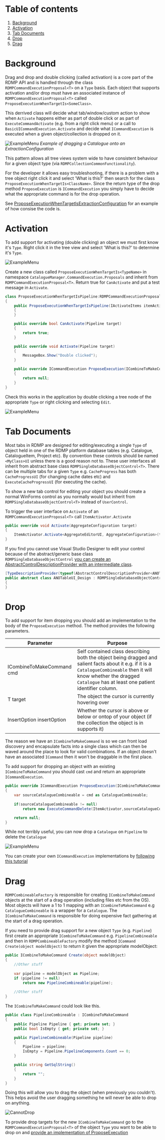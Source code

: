 # Table of contents
1. [Background](#background)
2. [Activation](#activation)
3. [Tab Documents](#tab-documents)
4. [Drop](#drop)
4. [Drag](#drag)

<a name="background"></a>
# Background
Drag and drop and double clicking (called activation) is a core part of the RDMP API and is handled through the class `RDMPCommandExecutionProposal<T>` on a `Type` basis.  Each object that supports activation and/or drop must have an associated instance of `RDMPCommandExecutionProposal<T>` called `ProposeExecutionWhenTargetIs<SomeClass>`.  

This derrived class will decide what tab/window/custom action to show when `Activate` happens either as part of double click or as part of `ExecuteCommandActivate` (e.g. from a right click menu) or a call to `BasicUICommandExecution.Activate` and decide what `ICommandExecution` is executed when a given object/collection is dropped on it.

![ExampleMenu](Images/DoubleClickAndDragDrop/DropExample.png) 
_Example of dragging a Catalogue onto an ExtractionConfiguration_

This pattern allows all tree views system wide to have consistent behaviour for a given object type (via `RDMPCollectionCommonFunctionality`).  

For the developer it allows easy troubleshooting, if there is a problem with a tree object right click it and select 'What is this?' then search for the class `ProposeExecutionWhenTargetIs<ClassName>`.  Since the return type of the drop method `ProposeExecution` is `ICommandExecution` you simply have to decide what the appropriate command is for the drop operation.

See [ProposeExecutionWhenTargetIsExtractionConfiguration](./../../Rdmp.UI/CommandExecution/Proposals/ProposeExecutionWhenTargetIsExtractionConfiguration.cs) for an example of how consise the code is.

# Activation
To add support for activating (double clicking) an object we must first know it's `Type`.  Right click it in the tree view and select 'What is this?' to determine it's `Type`.

![ExampleMenu](Images/DoubleClickAndDragDrop/WhatIsThis.png)

Create a new class called `ProposeExecutionWhenTargetIs<TypeName>` in namespace `CatalogueManager.CommandExecution.Proposals` and inherit from `RDMPCommandExecutionProposal<T>`.  Return true for `CanActivate` and put a test message in `Activate`.

<!--- cae13dde1de14f5cac984330a222c311 --->
```csharp
class ProposeExecutionWhenTargetIsPipeline:RDMPCommandExecutionProposal<Pipeline>
{
    public ProposeExecutionWhenTargetIsPipeline(IActivateItems itemActivator) : base(itemActivator)
    {
    }

    public override bool CanActivate(Pipeline target)
    {
        return true;
    }

    public override void Activate(Pipeline target)
    {
        MessageBox.Show("Double clicked");
    }

    public override ICommandExecution ProposeExecution(ICombineToMakeCommand cmd, Pipeline target, InsertOption insertOption = InsertOption.Default)
    {
        return null;
    }
}
```

Check this works in the application by double clicking a tree node of the appropriate `Type` or right clicking and selecting `Edit`.

![ExampleMenu](Images/DoubleClickAndDragDrop/TestMessage.png)

# Tab Documents
Most tabs in RDMP are designed for editing/executing a single `Type` of object held in one of the RDMP platform database tables (e.g. Catalogue, CatalogueItem, Project etc).  By convention these controls should be named `<MyClass>UI` unless there is a good reason not to.  These user interfaces all inherit from abstract base class `RDMPSingleDatabaseObjectControl<T>`.  There can be multiple tabs for a given `Type` e.g. `CacheProgress` has both `CacheProgressUI` (for changing cache dates etc) and `ExecuteCacheProgressUI` (for executing the cache).

To show a new tab control for editing your object you should create a normal WinForms control as you normally would but inherit from `RDMPSingleDatabaseObjectControl<T>` instead of `UserControl`.

To trigger the user interface on `Activate` of an `RDMPCommandExecutionProposal<T>` call `ItemActivator.Activate` 

<!--- d5ff7bebc57942df8c6c57a316bf72c6 --->
```csharp
public override void Activate(AggregateConfiguration target)
{
    ItemActivator.Activate<AggregateEditorUI, AggregateConfiguration>(target);
}
```

If you find you cannot use Visual Studio Designer to edit your control because of the abstract/generic base class `RDMPSingleDatabaseObjectControl` [you can create an AbstractControlDescriptionProvider with an intermediate class](https://stackoverflow.com/questions/1620847/how-can-i-get-visual-studio-2008-windows-forms-designer-to-render-a-form-that-im).

<!--- 56df0867990f4b0397e51a6a49f7bdd0 --->
```csharp
[TypeDescriptionProvider(typeof(AbstractControlDescriptionProvider<ANOTableUI_Design, UserControl>))]
public abstract class ANOTableUI_Design : RDMPSingleDatabaseObjectControl<ANOTable>
{
}
```

# Drop
To add support for item dropping you should add an implementation to the body of the `ProposeExecution` method.  The method provides the following parameters.

| Parameter | Purpose |
| ------------- | ------------- |
| ICombineToMakeCommand cmd| Self contained class describing both the object being dragged and salient facts about it e.g. if  it is a `CatalogueCombineable` then it will know whether the dragged `Catalogue` has at least one patient identifier column.|
| T target | The object the cursor is currently hovering over |
| InsertOption insertOption | Whether the cursor is above or below or ontop of your object (if the collection the object is in supports it) |

The reason we have an `ICombineToMakeCommand` is so we can front load discovery and encapsulate facts into a single class which can then be waved around the place to look for valid combinations.  If an object doesn't have an associated `ICommand` then it won't be draggable in the first place.

To add support for dropping an object with an existing `ICombineToMakeCommand` you should cast `cmd` and return an appropriate `ICommandExecution`.

<!--- 59f55fa3ef50404291c7ae3996772635 --->
```csharp
public override ICommandExecution ProposeExecution(ICombineToMakeCommand cmd, Pipeline target, InsertOption insertOption = InsertOption.Default)
{
	var sourceCatalogueCombineable = cmd as CatalogueCombineable;
	
	if(sourceCatalogueCombineable != null)
		return new ExecuteCommandDelete(ItemActivator,sourceCatalogueCombineable.Catalogue);

	return null;
}
```

While not terribly useful, you can now drop a `Catalogue` on `Pipeline` to delete the `Catalogue`

![ExampleMenu](Images/DoubleClickAndDragDrop/DropDelete.png)

You can create your own `ICommandExecution` implementations by [following this tutorial](./CreatingANewRightClickMenu.md#creating-a-new-command)

# Drag

`RDMPCombineableFactory` is responsible for creating `ICombineToMakeCommand` objects at the start of a drag operation (including files etc from the OS).  Most objects will have a 1 to 1 mapping with an `ICombineToMakeCommand` e.g `CatalogueCombineable` is a wrapper for a `Catalogue`.  The `ICombineToMakeCommand` is responsible for doing expensive fact gathering at the start of a drag operation.

If you need to provide drag support for a new object `Type` (e.g. `Pipeline`) first create an appropriate `ICombineToMakeCommand` e.g. `PipelineCombineable` and then in `RDMPCombineableFactory` modify the method `ICommand Create(object modelObject)` to return it given the appropriate modelObject:

```csharp
public ICombineToMakeCommand Create(object modelObject)
{
	//Other stuff
	
	var pipeline = modelObject as Pipeline;
	if (pipeline != null)
		return new PipelineCombineable(pipeline);
	
	//Other stuff
}
```

The `ICombineToMakeCommand` could look like this.

<!--- bbee6cb18ebd4e35a19f5fa521063648 --->
```csharp
public class PipelineCombineable : ICombineToMakeCommand
{
    public Pipeline Pipeline { get; private set; }
    public bool IsEmpty { get; private set; }

    public PipelineCombineable(Pipeline pipeline)
    {
        Pipeline = pipeline;
        IsEmpty = Pipeline.PipelineComponents.Count == 0;
    }

    public string GetSqlString()
    {
        return "";
    }
}
```

Doing this will allow you to drag the object (when previously you couldn't).  This helps avoid the user dragging something he will never be able to drop on anything.

![CannotDrop](Images/DoubleClickAndDragDrop/CannotDrop.png)

To provide drop targets for the new `ICombineToMakeCommand` go to the `RDMPCommandExecutionProposal<T>` of the object `Type` you want to be able to drop on and [provide an implementation of ProposeExecution](#drop)